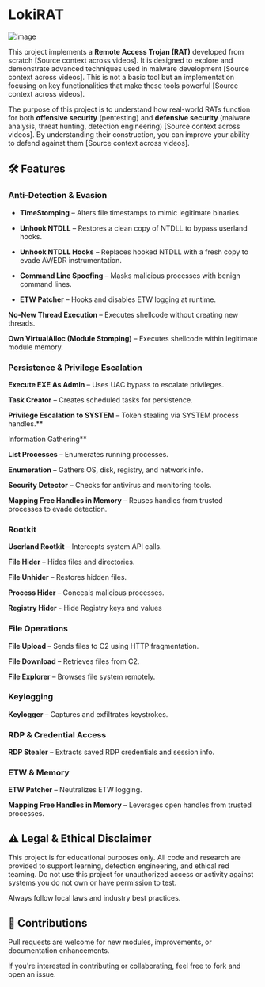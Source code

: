 # LokiRAT

![image](https://github.com/S12cybersecurity/LokiRAT/assets/79543461/39b518c0-8f8e-49d2-8552-d77d5cb54f62)

This project implements a **Remote Access Trojan (RAT)** developed from scratch [Source context across videos]. It is designed to explore and demonstrate advanced techniques used in malware development [Source context across videos]. This is not a basic tool but an implementation focusing on key functionalities that make these tools powerful [Source context across videos].

The purpose of this project is to understand how real-world RATs function for both **offensive security** (pentesting) and **defensive security** (malware analysis, threat hunting, detection engineering) [Source context across videos]. By understanding their construction, you can improve your ability to defend against them [Source context across videos].

## 🛠️ Features

### Anti-Detection & Evasion

- **TimeStomping** – Alters file timestamps to mimic legitimate binaries.

- **Unhook NTDLL** – Restores a clean copy of NTDLL to bypass userland hooks.

- **Unhook NTDLL Hooks** – Replaces hooked NTDLL with a fresh copy to evade AV/EDR instrumentation.

- **Command Line Spoofing** – Masks malicious processes with benign command lines.

- **ETW Patcher** – Hooks and disables ETW logging at runtime.

**No-New Thread Execution** – Executes shellcode without creating new threads.

**Own VirtualAlloc (Module Stomping)** – Executes shellcode within legitimate module memory.

### Persistence & Privilege Escalation

**Execute EXE As Admin** – Uses UAC bypass to escalate privileges.

**Task Creator** – Creates scheduled tasks for persistence.

**Privilege Escalation to SYSTEM** – Token stealing via SYSTEM process handles.**

Information Gathering**

**List Processes** – Enumerates running processes.

**Enumeration** – Gathers OS, disk, registry, and network info.

**Security Detector** – Checks for antivirus and monitoring tools.

**Mapping Free Handles in Memory** – Reuses handles from trusted processes to evade detection.

### Rootkit

**Userland Rootkit** – Intercepts system API calls.

**File Hider** – Hides files and directories.

**File Unhider** – Restores hidden files.

**Process Hider** – Conceals malicious processes.

**Registry Hider** - Hide Registry keys and values

### File Operations

**File Upload** – Sends files to C2 using HTTP fragmentation.

**File Download** – Retrieves files from C2.

**File Explorer** – Browses file system remotely.

### Keylogging

**Keylogger** – Captures and exfiltrates keystrokes.

### RDP & Credential Access

**RDP Stealer** – Extracts saved RDP credentials and session info.

### ETW & Memory

**ETW Patcher** – Neutralizes ETW logging.

**Mapping Free Handles in Memory** – Leverages open handles from trusted processes.

## ⚠️ Legal & Ethical Disclaimer

This project is for educational purposes only. All code and research are provided to support learning, detection engineering, and ethical red teaming. Do not use this project for unauthorized access or activity against systems you do not own or have permission to test.

Always follow local laws and industry best practices.

## 🧩 Contributions

Pull requests are welcome for new modules, improvements, or documentation enhancements.

If you're interested in contributing or collaborating, feel free to fork and open an issue.
